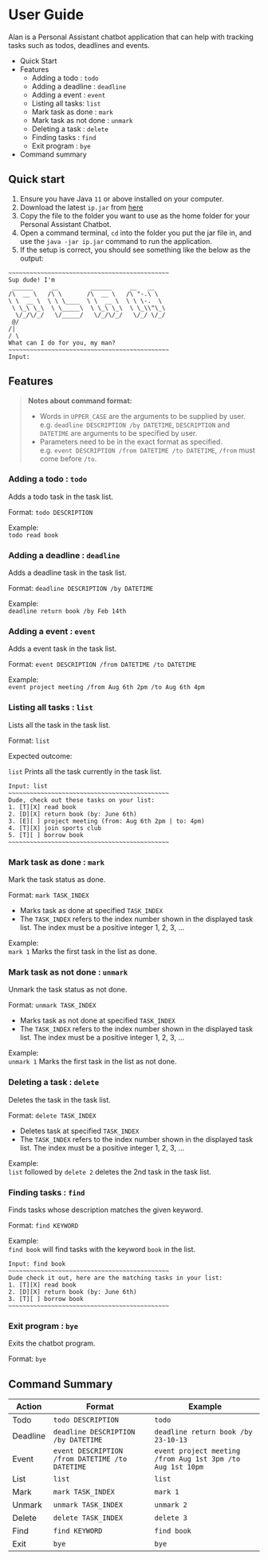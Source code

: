 # User Guide
Alan is a Personal Assistant chatbot application that can help with tracking tasks such as todos, deadlines and events.

* Quick Start
* Features
  * Adding a todo : `todo`
  * Adding a deadline : `deadline`
  * Adding a event : `event`
  * Listing all tasks: `list`
  * Mark task as done : `mark`
  * Mark task as not done : `unmark`
  * Deleting a task : `delete`
  * Finding tasks : `find`
  * Exit program : `bye`
* Command summary

## Quick start
1. Ensure you have Java `11` or above installed on your computer.
2. Download the latest `ip.jar` from [here](https://github.com/DextheChik3n/ip/releases)
3. Copy the file to the folder you want to use as the home folder for your Personal Assistant Chatbot.
4. Open a command terminal, `cd` into the folder you put the jar file in, and use the `java -jar ip.jar` command to run the application.
5. If the setup is correct, you should see something like the below as the output:
```
~~~~~~~~~~~~~~~~~~~~~~~~~~~~~~~~~~~~~~~~~~~~~
Sup dude! I'm 
 ______     __         ______     __   __    
/\  __ \   /\ \       /\  __ \   /\ "-.\ \   
\ \  __ \  \ \ \____  \ \  __ \  \ \ \-.  \  
 \ \_\ \_\  \ \_____\  \ \_\ \_\  \ \_\\"\_\ 
  \/_/\/_/   \/_____/   \/_/\/_/   \/_/ \/_/ 
 @/
/| 
/ \
What can I do for you, my man?
~~~~~~~~~~~~~~~~~~~~~~~~~~~~~~~~~~~~~~~~~~~~~
Input: 

   ```

## Features
> **Notes about command format:**
> - Words in `UPPER_CASE` are the arguments to be supplied by user. <br>
    e.g. `deadline DESCRIPTION /by DATETIME`, `DESCRIPTION` and `DATETIME` are arguments to be specified by user.
> - Parameters need to be in the exact format as specified. <br>
    e.g. `event DESCRIPTION /from DATETIME /to DATETIME`, `/from` must come before `/to`.

### Adding a todo : `todo`

Adds a todo task in the task list.

Format: `todo DESCRIPTION`

Example: <br> `todo read book`

### Adding a deadline : `deadline`

Adds a deadline task in the task list.

Format: `deadline DESCRIPTION /by DATETIME`

Example: <br> `deadline return book /by Feb 14th`

### Adding a event : `event`

Adds a event task in the task list.

Format: `event DESCRIPTION /from DATETIME /to DATETIME`

Example: <br> `event project meeting /from Aug 6th 2pm /to Aug 6th 4pm`

### Listing all tasks : `list`

Lists all the task in the task list.

Format: `list`

Expected outcome:

`list` Prints all the task currently in the task list.

```
Input: list
~~~~~~~~~~~~~~~~~~~~~~~~~~~~~~~~~~~~~~~~~~~~~
Dude, check out these tasks on your list:
1. [T][X] read book
2. [D][X] return book (by: June 6th)
3. [E][ ] project meeting (from: Aug 6th 2pm | to: 4pm)
4. [T][X] join sports club
5. [T][ ] borrow book
~~~~~~~~~~~~~~~~~~~~~~~~~~~~~~~~~~~~~~~~~~~~~
```

### Mark task as done : `mark`

Mark the task status as done.

Format: `mark TASK_INDEX`

- Marks task as done at specified `TASK_INDEX`
- The `TASK_INDEX` refers to the index number shown in the displayed task list. 
The index must be a positive integer 1, 2, 3, …​

Example: <br> `mark 1` Marks the first task in the list as done.

### Mark task as not done : `unmark`

Unmark the task status as not done.

Format: `unmark TASK_INDEX`

- Marks task as not done at specified `TASK_INDEX`
- The `TASK_INDEX` refers to the index number shown in the displayed task list.
  The index must be a positive integer 1, 2, 3, …​

Example: <br> `unmark 1` Marks the first task in the list as not done.

### Deleting a task : `delete`

Deletes the task in the task list.

Format: `delete TASK_INDEX`

- Deletes task at specified `TASK_INDEX`
- The `TASK_INDEX` refers to the index number shown in the displayed task list.
  The index must be a positive integer 1, 2, 3, …​

Example: <br> `list` followed by `delete 2` deletes the 2nd task in the task list.

### Finding tasks : `find`

Finds tasks whose description matches the given keyword.

Format: `find KEYWORD`

Example: <br> `find book` will find tasks with the keyword `book` in the list.

```
Input: find book
~~~~~~~~~~~~~~~~~~~~~~~~~~~~~~~~~~~~~~~~~~~~~
Dude check it out, here are the matching tasks in your list:
1. [T][X] read book
2. [D][X] return book (by: June 6th)
3. [T][ ] borrow book
~~~~~~~~~~~~~~~~~~~~~~~~~~~~~~~~~~~~~~~~~~~~~
```

### Exit program : `bye`

Exits the chatbot program.

Format: `bye`

## Command Summary
| Action   | Format                                          | Example                                                    |
|----------|-------------------------------------------------|------------------------------------------------------------|
| Todo     | `todo DESCRIPTION`                              | `todo `                                                    |
| Deadline | `deadline DESCRIPTION /by DATETIME`             | `deadline return book /by 23-10-13`                        |
| Event    | `event DESCRIPTION /from DATETIME /to DATETIME` | `event project meeting /from Aug 1st 3pm /to Aug 1st 10pm` |
| List     | `list`                                          | `list`                                                     |
| Mark     | `mark TASK_INDEX`                               | `mark 1`                                                   |
| Unmark   | `unmark TASK_INDEX`                             | `unmark 2`                                                 |
| Delete   | `delete TASK_INDEX`                             | `delete 3`                                                 |
| Find     | `find KEYWORD`                                  | `find book`                                                |
| Exit     | `bye`                                           | `bye`                                                      |